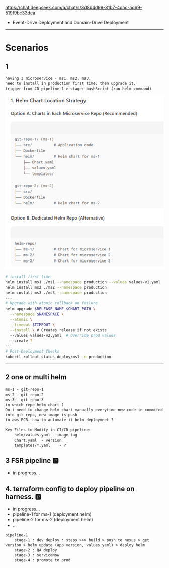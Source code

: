 https://chat.deepseek.com/a/chat/s/3d8b4d99-81b7-4dac-ad69-519f9bc33dea
- Event-Drive Deployment and Domain-Drive Deployment
---
# Scenarios
## 1 
```text
having 3 microservice - ms1, ms2, ms3.
need to install in production first time. then upgrade it.
trigger from CD pipeline-1 > stage: bashScript (run helm command)
```
![img_1.png](img_1.png)

```bash
# install first time
helm install ms1 ./ms1 --namespace production --values values-v1.yaml
helm install ms2 ./ms2 --namespace production
helm install ms3 ./ms3 --namespace production
---
# Upgrade with atomic rollback on failure
helm upgrade $RELEASE_NAME $CHART_PATH \
  --namespace $NAMESPACE \
  --atomic \
  --timeout $TIMEOUT \
  --install \ # Creates release if not exists
  --values values-v2.yaml  # Override prod values
  --create ?
---  
# Post-Deployment Checks  
kubectl rollout status deploy/ms1 -n production  
```
---
## 2 one or multi helm
```text
ms-1 - git-repo-1
ms-2 - git-repo-2
ms-3 - git-repo-3
in which repo helm chart ?
Do i need to change helm chart manually everytime new code in commited into git repo, new image is push 
to aws ECR. how to automate it helm deploymnet ?
--
Key Files to Modify in CI/CD pipeline:
    helm/values.yaml - image tag
    Chart.yaml	- version
    templates/*.yaml	- ?
```

## 3 FSR pipeline :parking:
- in progress...

## 4. terraform config to deploy pipeline on harness. :parking:
- in progress...
- pipeline-1 for ms-1 (deployment helm)
- pipeline-2 for ms-2 (deployment helm)
- ...
```text
pipeline-1
    stage-1 : dev deploy : steps >>> build > push to nexus > get version > helm update (app version, values.yaml) > deploy helm
    stage-2 : QA deploy
    stage-3 : serviceNow
    stage-4 : promote to prod 
```
